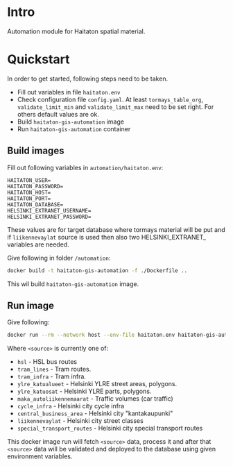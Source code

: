 # Intro

Automation module for Haitaton spatial material.

# Quickstart

In order to get started, following steps need to be taken.
- Fill out variables in file `haitaton.env`
- Check configuration file `config.yaml`. At least `tormays_table_org`, `validate_limit_min` and `validate_limit_max` need to be set right. For others default values are ok.
- Build `haitaton-gis-automation` image
- Run `haitaton-gis-automation` container

## Build images
Fill out following variables in `automation/haitaton.env`:

```
HAITATON_USER=
HAITATON_PASSWORD=
HAITATON_HOST=
HAITATON_PORT=
HAITATON_DATABASE=
HELSINKI_EXTRANET_USERNAME=
HELSINKI_EXTRANET_PASSWORD=
```
These values are for target database where tormays material will be put and if `liikennevaylat` source is used then also two HELSINKI_EXTRANET_ variables are needed.

Give following in folder `/automation`:
```sh
docker build -t haitaton-gis-automation -f ./Dockerfile ..
```
This wil build `haitaton-gis-automation` image.

## Run image
Give following:
```sh
docker run --rm --network host --env-file haitaton.env haitaton-gis-automation <source_1> ... <source_N>
```

Where `<source>` is currently one of:

- `hsl` - HSL bus routes
- `tram_lines` - Tram routes.
- `tram_infra` - Tram infra.
- `ylre_katualueet` - Helsinki YLRE street areas, polygons.
- `ylre_katuosat` - Helsinki YLRE parts, polygons.
- `maka_autoliikennemaarat` - Traffic volumes (car traffic)
- `cycle_infra` - Helsinki city cycle infra
- `central_business_area` - Helsinki city "kantakaupunki"
- `liikennevaylat` - Helsinki city street classes
- `special_transport_routes` - Helsinki city special transport routes

This docker image run will fetch `<source>` data, process it and after that `<source>` data will be validated and deployed to the database using given environment variables.